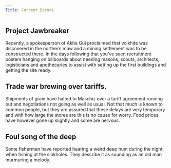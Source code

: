 ```yaml
---
Title: Current Events
---
```


## Project Jawbreaker

Recently, a spokesperson of Akha Gui proclaimed that volkhite was discovered in the northern maw and a mining settlement was to be constructed there. In the days following that you’ve seen recruitment posters hanging on billboards about needing masons, scouts, architects, logisticians and apothecaries to assist with setting up the first buildings and getting the site ready.

  

## Trade war brewing over tariffs.

Shipments of grain have halted to Maschiz over a tariff agreement running out and negotiations not going as well as usual. Not that much is known to common people, but they are assured that these delays are very temporary and with how large the stores are this is no cause for worry. Food prices have however gone up slightly and some are nervous. 

  

## Foul song of the deep

Some fishermen have reported hearing a weird deep hum during the night, when fishing at the sinkholes. They describe it as sounding as an old man murmuring a melody.